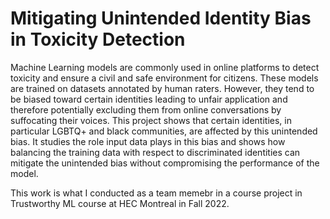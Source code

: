 # Mitigating Unintended Identity Bias in Toxicity Detection
Machine Learning models are commonly used in online platforms to detect toxicity and ensure a civil and safe environment for citizens. These models are trained on datasets annotated by human raters. However, they tend to be biased toward certain identities leading to unfair application and therefore potentially excluding them from online conversations by suffocating their voices. This project shows that certain identities, in particular LGBTQ+ and black communities, are affected by this unintended bias. It studies the role input data plays in this bias and shows how balancing the training data with respect to discriminated identities can mitigate the unintended bias without compromising the performance of the model.

This work is what I conducted as a team memebr in a course project in Trustworthy ML course at HEC Montreal in Fall 2022. 
